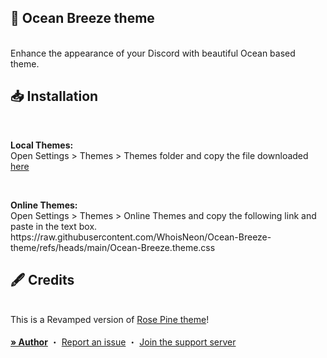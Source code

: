 ## 🌊 Ocean Breeze theme
<br/>
<div align="left">
    Enhance the appearance of your Discord with beautiful Ocean based theme.
</div>

## 📥 Installation

<br/>
<div align="left">
    <b><p align="left">Local Themes:</b>
    <br/>
    Open Settings > Themes > Themes folder and copy the file downloaded <a href="https://github.com/WhoisNeon/Persian-font-theme/releases/download/theme/Persian.font.theme.css">here</a></p>
    <br/>
    <b><p align="left">Online Themes:</b>
    <br/>
    Open Settings > Themes > Online Themes and copy the following link and paste in the text box. https://raw.githubusercontent.com/WhoisNeon/Ocean-Breeze-theme/refs/heads/main/Ocean-Breeze.theme.css</p>
</div>

## 🖋️ Credits

<br/>
<div align="left">
    This is a Revamped version of <a href="https://github.com/rose-pine/rose-pine-theme">Rose Pine theme</a>!
</div>

<br/>
<div align="left">
  <a href="https://github.com/WhoisNeon"><strong>» Author</strong></a>
  ・
  <a href="https://github.com/WhoisNeon/Ocean-Breeze-theme/issues">Report an issue</a>
  ・
  <a href="https://discord.gg/UmtEtYbyT5">Join the support server</a>
</div>
